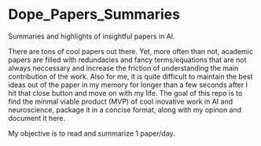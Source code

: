 # Dope_Papers_Summaries
Summaries and highlights of insightful papers in AI. 


There are tons of cool papers out there. Yet, more often than not, academic papers are filled with redundacies and fancy terms/equations that are not always neccessary and increase the friction of understanding the main contribution of the work. Also for me, it is quite difficult to maintain the best ideas out of the paper in my memory for longer than a few seconds after I hit that close button and move on with my life. 
The goal of this repo is to find the minmal viable product (MVP) of cool inovative work in AI and neuroscience, package it in a concise format,  along with my opinon and document it here.

My objective is to read and summarize 1 paper/day. 

